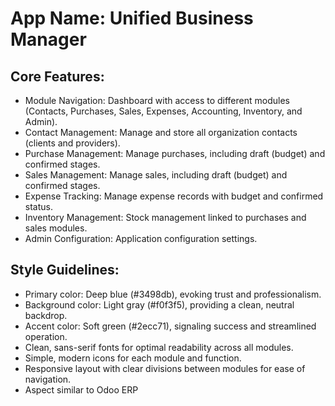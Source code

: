 # **App Name**: Unified Business Manager

## Core Features:

- Module Navigation: Dashboard with access to different modules (Contacts, Purchases, Sales, Expenses, Accounting, Inventory, and Admin).
- Contact Management: Manage and store all organization contacts (clients and providers).
- Purchase Management: Manage purchases, including draft (budget) and confirmed stages.
- Sales Management: Manage sales, including draft (budget) and confirmed stages.
- Expense Tracking: Manage expense records with budget and confirmed status.
- Inventory Management: Stock management linked to purchases and sales modules.
- Admin Configuration: Application configuration settings.

## Style Guidelines:

- Primary color: Deep blue (#3498db), evoking trust and professionalism.
- Background color: Light gray (#f0f3f5), providing a clean, neutral backdrop.
- Accent color: Soft green (#2ecc71), signaling success and streamlined operation.
- Clean, sans-serif fonts for optimal readability across all modules.
- Simple, modern icons for each module and function.
- Responsive layout with clear divisions between modules for ease of navigation.
- Aspect similar to Odoo ERP